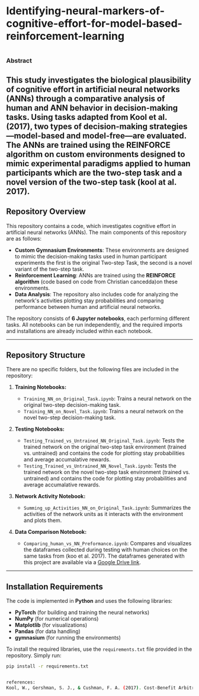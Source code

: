 # Identifying-neural-markers-of-cognitive-effort-for-model-based-reinforcement-learning
# 

### Abstract

This study investigates the biological plausibility of cognitive effort in artificial neural networks (ANNs) through a comparative analysis of human and ANN behavior in decision-making tasks. Using tasks adapted from Kool et al. (2017), two types of decision-making strategies—model-based and model-free—are evaluated. The ANNs are trained using the REINFORCE algorithm on custom environments designed to mimic experimental paradigms applied to human participants which are the two-step task and a novel version of the two-step task (kool at al. 2017).
---

## **Repository Overview**

This repository contains a code, which investigates cognitive effort in artificial neural networks (ANNs). The main components of this repository are as follows:

- **Custom Gymnasium Environments**: These environments are designed to mimic the decision-making tasks used in human participant experiments the first is the original Two-step Task, the second is a novel variant of the two-step task.
- **Reinforcement Learning**: ANNs are trained using the **REINFORCE algorithm** (code based on code from Christian cancedda)on these environments.
- **Data Analysis**: The repository also includes code for analyzing the network's activities plotting stay probabilities and comparing performance between human and artificial neural networks.

The repository consists of **6 Jupyter notebooks**, each performing different tasks. All notebooks can be run independently, and the required imports and installations are already included within each notebook.

---

## **Repository Structure**

There are no specific folders, but the following files are included in the repository:

1. **Training Notebooks:**
   - `Training_NN_on_Original_Task.ipynb`: Trains a neural network on the original two-step decision-making task.
   - `Training_NN_on_Novel_Task.ipynb`: Trains a neural network on the novel two-step decision-making task.

2. **Testing Notebooks:**
   - `Testing_Trained_vs_Untrained_NN_Original_Task.ipynb`: Tests the trained network on the original two-step task environment (trained vs. untrained) and contains the code for plotting stay probabilities and average accumalative rewards.
   - `Testing_Trained_vs_Untrained_NN_Novel_Task.ipynb`: Tests the trained network on the novel two-step task environment (trained vs. untrained) and contains the code for plotting stay probabilities and average accumalative rewards.

3. **Network Activity Notebook:**
   - `Summing_up_Activities_NN_on_Original_Task.ipynb`: Summarizes the activities of the network units as it interacts with the environment and plots them.

4. **Data Comparison Notebook:**
   - `Comparing_human_vs_NN_Preformance.ipynb`: Compares and visualizes the dataframes collected during testing with human choices on the same tasks from (koo et al. 2017). The dataframes generated with this project are available via a [Google Drive link](https://drive.google.com/drive/folders/1iWpeb9lCzxbTarJf0iIszwamrjgRb9FV?usp=drive_link).

---

## **Installation Requirements**

The code is implemented in **Python** and uses the following libraries:

- **PyTorch** (for building and training the neural networks)
- **NumPy** (for numerical operations)
- **Matplotlib** (for visualizations)
- **Pandas** (for data handling)
- **gymnasium** (for running the environments)

To install the required libraries, use the `requirements.txt` file provided in the repository. Simply run:

```bash
pip install -r requirements.txt


references:
Kool, W., Gershman, S. J., & Cushman, F. A. (2017). Cost-Benefit Arbitration Between Multiple Reinforcement-Learning Systems. Psychological science, 28(9), 1321–1333. https://doi.org/10.1177/0956797617708288